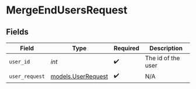 # MergeEndUsersRequest


## Fields

| Field                                          | Type                                           | Required                                       | Description                                    |
| ---------------------------------------------- | ---------------------------------------------- | ---------------------------------------------- | ---------------------------------------------- |
| `user_id`                                      | *int*                                          | :heavy_check_mark:                             | The id of the user                             |
| `user_request`                                 | [models.UserRequest](../models/userrequest.md) | :heavy_check_mark:                             | N/A                                            |